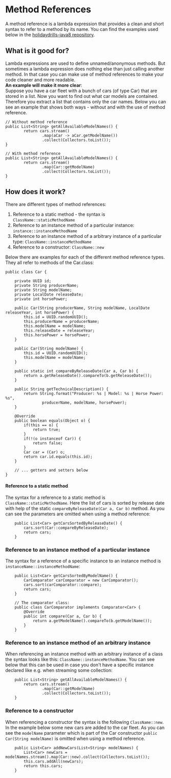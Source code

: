 # Method References

A method reference is a lambda expression that provides a clean and short syntax to refer to a method by its name. 
You can find the examples used below in the 
[holidaydrills-java8 repository](https://github.com/Holidaydrills/holidaydrills-Java8/tree/master/src/main/java/com/holidaydrills/methodreference).

## What is it good for?

Lambda expressions are used to define unnamed/anonymous methods. But sometimes a lambda expression does
nothing else than just calling another method. In that case you can make use of method references to 
make your code cleaner and more readable.  
**An example will make it more clear**:  
Suppose you have a car fleet with a bunch of cars (of type Car) that are stored in a list. Now you want to find out
what car models are contained. Therefore you extract a list that contains only the car names. Below you can see 
an example that shows both ways - without and with the use of method reference. 
```
// Without method reference
public List<String> getAllAvailableModelNames() {
        return cars.stream()
                .map(aCar -> aCar.getModelName())
                .collect(Collectors.toList());
}

// With method reference
public List<String> getAllAvailableModelNames() {
        return cars.stream()
                .map(Car::getModelName)
                .collect(Collectors.toList());
}
```

## How does it work?

There are different types of method references:
1. Reference to a static method - the syntax is `ClassName::staticMethodName`
1. Reference to an instance method of a particular instance: `instance::instanceMethodName`
1. Reference to an instance method of a arbitrary instance of a particular type: `ClassName::instanceMethodName`
1. Reference to a constructor: `ClassName::new`

Below there are examples for each of the different method reference types. They all refer to methods of the
Car.class:
```
public class Car {

    private UUID id;
    private String producerName;
    private String modelName;
    private LocalDate releaseDate;
    private int horsePower;

    public Car(String producerName, String modelName, LocalDate releaseYear, int horsePower) {
        this.id = UUID.randomUUID();
        this.producerName = producerName;
        this.modelName = modelName;
        this.releaseDate = releaseYear;
        this.horsePower = horsePower;
    }

    public Car(String modelName) {
        this.id = UUID.randomUUID();
        this.modelName = modelName;
    }

    public static int compareByReleaseDate(Car a, Car b) {
        return a.getReleaseDate().compareTo(b.getReleaseDate());
    }

    public String getTechnicalDescription() {
        return String.format("Producer: %s | Model: %s | Horse Power: %s",
                producerName, modelName, horsePower);
    }

    @Override
    public boolean equals(Object o) {
        if(this == o) {
            return true;
        }
        if(!(o instanceof Car)) {
            return false;
        }
        Car car = (Car) o;
        return car.id.equals(this.id);
    }

    // ... getters and setters below
}
``` 

#### Reference to a static method
The syntax for a reference to a static method is `ClassName::staticMethodName`. Here the list of cars is
sorted by release date with help of the static `compareByReleaseDate(Car a, Car b)` method. As you can see the
parameters are omitted when using a method reference:
```
    public List<Car> getCarsSortedByReleaseDate() {
        cars.sort(Car::compareByReleaseDate);
        return cars;
    }
```

### Reference to an instance method of a particular instance
The syntax for a reference of a specific instance to an instance method is `instanceName::instanceMethodName`:
```
    public List<Car> getCarsSortedByModelName() {
        CarComparator carComparator = new CarComparator();
        cars.sort(carComparator::compare);
        return cars;
    }

    // The comparator class:
    public class CarComparator implements Comparator<Car> {
        @Override
        public int compare(Car a, Car b) {
            return a.getModelName().compareTo(b.getModelName());
        }
    }
```

### Reference to an instance method of an arbitrary instance
When referencing an instance method with an arbitrary instance of a class the syntax looks like this:
`ClassName::instanceMethodName`. You can see below that this can be used in case you don't have a specific
instance declared like e.g. when streaming some collection:
```
    public List<String> getAllAvailableModelNames() {
        return cars.stream()
                .map(Car::getModelName)
                .collect(Collectors.toList());
    }
```
### Reference to a constructor
When referencing a constructor the syntax is the following `ClassName::new`. In the example below some
new cars are added to the car fleet. As you can see the `modelName` parameter which is part of the Car 
constructor `public Car(String modelName)` is omitted when using a method reference.
```
    public List<Car> addNewCars(List<String> modelNames) {
        List<Car> newCars = modelNames.stream().map(Car::new).collect(Collectors.toList());
        this.cars.addAll(newCars);  
        return this.cars;
    }
```
